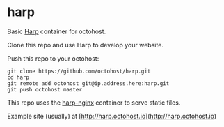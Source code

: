 harp
====

Basic [Harp](http://harpjs.com) container for octohost.

Clone this repo and use Harp to develop your website.

Push this repo to your octohost:

```
git clone https://github.com/octohost/harp.git
cd harp
git remote add octohost git@ip.address.here:harp.git
git push octohost master
```

This repo uses the [harp-nginx](https://github.com/octohost/harp-nginx) container to serve static files.

Example site \(usually\) at [http://harp.octohost.io](http://harp.octohost.io)
